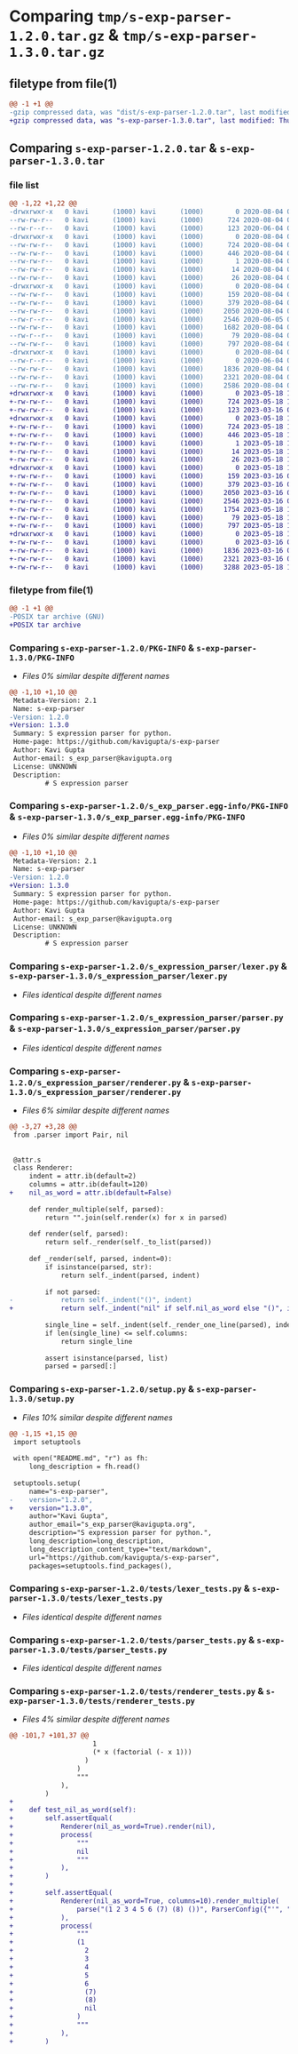 # Comparing `tmp/s-exp-parser-1.2.0.tar.gz` & `tmp/s-exp-parser-1.3.0.tar.gz`

## filetype from file(1)

```diff
@@ -1 +1 @@
-gzip compressed data, was "dist/s-exp-parser-1.2.0.tar", last modified: Tue Aug  4 02:10:42 2020, max compression
+gzip compressed data, was "s-exp-parser-1.3.0.tar", last modified: Thu May 18 17:44:41 2023, max compression
```

## Comparing `s-exp-parser-1.2.0.tar` & `s-exp-parser-1.3.0.tar`

### file list

```diff
@@ -1,22 +1,22 @@
-drwxrwxr-x   0 kavi      (1000) kavi      (1000)        0 2020-08-04 02:10:42.000000 s-exp-parser-1.2.0/
--rw-rw-r--   0 kavi      (1000) kavi      (1000)      724 2020-08-04 02:10:42.000000 s-exp-parser-1.2.0/PKG-INFO
--rw-r--r--   0 kavi      (1000) kavi      (1000)      123 2020-06-04 07:33:22.000000 s-exp-parser-1.2.0/README.md
-drwxrwxr-x   0 kavi      (1000) kavi      (1000)        0 2020-08-04 02:10:42.000000 s-exp-parser-1.2.0/s_exp_parser.egg-info/
--rw-rw-r--   0 kavi      (1000) kavi      (1000)      724 2020-08-04 02:10:41.000000 s-exp-parser-1.2.0/s_exp_parser.egg-info/PKG-INFO
--rw-rw-r--   0 kavi      (1000) kavi      (1000)      446 2020-08-04 02:10:41.000000 s-exp-parser-1.2.0/s_exp_parser.egg-info/SOURCES.txt
--rw-rw-r--   0 kavi      (1000) kavi      (1000)        1 2020-08-04 02:10:41.000000 s-exp-parser-1.2.0/s_exp_parser.egg-info/dependency_links.txt
--rw-rw-r--   0 kavi      (1000) kavi      (1000)       14 2020-08-04 02:10:41.000000 s-exp-parser-1.2.0/s_exp_parser.egg-info/requires.txt
--rw-rw-r--   0 kavi      (1000) kavi      (1000)       26 2020-08-04 02:10:41.000000 s-exp-parser-1.2.0/s_exp_parser.egg-info/top_level.txt
-drwxrwxr-x   0 kavi      (1000) kavi      (1000)        0 2020-08-04 02:10:42.000000 s-exp-parser-1.2.0/s_expression_parser/
--rw-rw-r--   0 kavi      (1000) kavi      (1000)      159 2020-08-04 02:09:32.000000 s-exp-parser-1.2.0/s_expression_parser/__init__.py
--rw-rw-r--   0 kavi      (1000) kavi      (1000)      379 2020-08-04 02:09:32.000000 s-exp-parser-1.2.0/s_expression_parser/configs.py
--rw-rw-r--   0 kavi      (1000) kavi      (1000)     2050 2020-08-04 02:09:56.000000 s-exp-parser-1.2.0/s_expression_parser/lexer.py
--rw-r--r--   0 kavi      (1000) kavi      (1000)     2546 2020-06-05 08:25:15.000000 s-exp-parser-1.2.0/s_expression_parser/parser.py
--rw-rw-r--   0 kavi      (1000) kavi      (1000)     1682 2020-08-04 02:09:32.000000 s-exp-parser-1.2.0/s_expression_parser/renderer.py
--rw-r--r--   0 kavi      (1000) kavi      (1000)       79 2020-08-04 02:10:42.000000 s-exp-parser-1.2.0/setup.cfg
--rw-rw-r--   0 kavi      (1000) kavi      (1000)      797 2020-08-04 02:10:30.000000 s-exp-parser-1.2.0/setup.py
-drwxrwxr-x   0 kavi      (1000) kavi      (1000)        0 2020-08-04 02:10:42.000000 s-exp-parser-1.2.0/tests/
--rw-r--r--   0 kavi      (1000) kavi      (1000)        0 2020-06-04 07:28:03.000000 s-exp-parser-1.2.0/tests/__init__.py
--rw-rw-r--   0 kavi      (1000) kavi      (1000)     1836 2020-08-04 02:09:32.000000 s-exp-parser-1.2.0/tests/lexer_tests.py
--rw-rw-r--   0 kavi      (1000) kavi      (1000)     2321 2020-08-04 02:09:32.000000 s-exp-parser-1.2.0/tests/parser_tests.py
--rw-rw-r--   0 kavi      (1000) kavi      (1000)     2586 2020-08-04 02:09:32.000000 s-exp-parser-1.2.0/tests/renderer_tests.py
+drwxrwxr-x   0 kavi      (1000) kavi      (1000)        0 2023-05-18 17:44:41.057483 s-exp-parser-1.3.0/
+-rw-rw-r--   0 kavi      (1000) kavi      (1000)      724 2023-05-18 17:44:41.057483 s-exp-parser-1.3.0/PKG-INFO
+-rw-rw-r--   0 kavi      (1000) kavi      (1000)      123 2023-03-16 02:52:18.000000 s-exp-parser-1.3.0/README.md
+drwxrwxr-x   0 kavi      (1000) kavi      (1000)        0 2023-05-18 17:44:41.057483 s-exp-parser-1.3.0/s_exp_parser.egg-info/
+-rw-rw-r--   0 kavi      (1000) kavi      (1000)      724 2023-05-18 17:44:40.000000 s-exp-parser-1.3.0/s_exp_parser.egg-info/PKG-INFO
+-rw-rw-r--   0 kavi      (1000) kavi      (1000)      446 2023-05-18 17:44:40.000000 s-exp-parser-1.3.0/s_exp_parser.egg-info/SOURCES.txt
+-rw-rw-r--   0 kavi      (1000) kavi      (1000)        1 2023-05-18 17:44:40.000000 s-exp-parser-1.3.0/s_exp_parser.egg-info/dependency_links.txt
+-rw-rw-r--   0 kavi      (1000) kavi      (1000)       14 2023-05-18 17:44:40.000000 s-exp-parser-1.3.0/s_exp_parser.egg-info/requires.txt
+-rw-rw-r--   0 kavi      (1000) kavi      (1000)       26 2023-05-18 17:44:40.000000 s-exp-parser-1.3.0/s_exp_parser.egg-info/top_level.txt
+drwxrwxr-x   0 kavi      (1000) kavi      (1000)        0 2023-05-18 17:44:41.057483 s-exp-parser-1.3.0/s_expression_parser/
+-rw-rw-r--   0 kavi      (1000) kavi      (1000)      159 2023-03-16 02:52:18.000000 s-exp-parser-1.3.0/s_expression_parser/__init__.py
+-rw-rw-r--   0 kavi      (1000) kavi      (1000)      379 2023-03-16 02:52:18.000000 s-exp-parser-1.3.0/s_expression_parser/configs.py
+-rw-rw-r--   0 kavi      (1000) kavi      (1000)     2050 2023-03-16 02:52:18.000000 s-exp-parser-1.3.0/s_expression_parser/lexer.py
+-rw-rw-r--   0 kavi      (1000) kavi      (1000)     2546 2023-03-16 02:52:18.000000 s-exp-parser-1.3.0/s_expression_parser/parser.py
+-rw-rw-r--   0 kavi      (1000) kavi      (1000)     1754 2023-05-18 17:40:57.000000 s-exp-parser-1.3.0/s_expression_parser/renderer.py
+-rw-rw-r--   0 kavi      (1000) kavi      (1000)       79 2023-05-18 17:44:41.061483 s-exp-parser-1.3.0/setup.cfg
+-rw-rw-r--   0 kavi      (1000) kavi      (1000)      797 2023-05-18 17:44:28.000000 s-exp-parser-1.3.0/setup.py
+drwxrwxr-x   0 kavi      (1000) kavi      (1000)        0 2023-05-18 17:44:41.057483 s-exp-parser-1.3.0/tests/
+-rw-rw-r--   0 kavi      (1000) kavi      (1000)        0 2023-03-16 02:52:18.000000 s-exp-parser-1.3.0/tests/__init__.py
+-rw-rw-r--   0 kavi      (1000) kavi      (1000)     1836 2023-03-16 02:52:18.000000 s-exp-parser-1.3.0/tests/lexer_tests.py
+-rw-rw-r--   0 kavi      (1000) kavi      (1000)     2321 2023-03-16 02:52:18.000000 s-exp-parser-1.3.0/tests/parser_tests.py
+-rw-rw-r--   0 kavi      (1000) kavi      (1000)     3288 2023-05-18 17:44:14.000000 s-exp-parser-1.3.0/tests/renderer_tests.py
```

### filetype from file(1)

```diff
@@ -1 +1 @@
-POSIX tar archive (GNU)
+POSIX tar archive
```

### Comparing `s-exp-parser-1.2.0/PKG-INFO` & `s-exp-parser-1.3.0/PKG-INFO`

 * *Files 0% similar despite different names*

```diff
@@ -1,10 +1,10 @@
 Metadata-Version: 2.1
 Name: s-exp-parser
-Version: 1.2.0
+Version: 1.3.0
 Summary: S expression parser for python.
 Home-page: https://github.com/kavigupta/s-exp-parser
 Author: Kavi Gupta
 Author-email: s_exp_parser@kavigupta.org
 License: UNKNOWN
 Description: 
         # S expression parser
```

### Comparing `s-exp-parser-1.2.0/s_exp_parser.egg-info/PKG-INFO` & `s-exp-parser-1.3.0/s_exp_parser.egg-info/PKG-INFO`

 * *Files 0% similar despite different names*

```diff
@@ -1,10 +1,10 @@
 Metadata-Version: 2.1
 Name: s-exp-parser
-Version: 1.2.0
+Version: 1.3.0
 Summary: S expression parser for python.
 Home-page: https://github.com/kavigupta/s-exp-parser
 Author: Kavi Gupta
 Author-email: s_exp_parser@kavigupta.org
 License: UNKNOWN
 Description: 
         # S expression parser
```

### Comparing `s-exp-parser-1.2.0/s_expression_parser/lexer.py` & `s-exp-parser-1.3.0/s_expression_parser/lexer.py`

 * *Files identical despite different names*

### Comparing `s-exp-parser-1.2.0/s_expression_parser/parser.py` & `s-exp-parser-1.3.0/s_expression_parser/parser.py`

 * *Files identical despite different names*

### Comparing `s-exp-parser-1.2.0/s_expression_parser/renderer.py` & `s-exp-parser-1.3.0/s_expression_parser/renderer.py`

 * *Files 6% similar despite different names*

```diff
@@ -3,27 +3,28 @@
 from .parser import Pair, nil
 
 
 @attr.s
 class Renderer:
     indent = attr.ib(default=2)
     columns = attr.ib(default=120)
+    nil_as_word = attr.ib(default=False)
 
     def render_multiple(self, parsed):
         return "".join(self.render(x) for x in parsed)
 
     def render(self, parsed):
         return self._render(self._to_list(parsed))
 
     def _render(self, parsed, indent=0):
         if isinstance(parsed, str):
             return self._indent(parsed, indent)
 
         if not parsed:
-            return self._indent("()", indent)
+            return self._indent("nil" if self.nil_as_word else "()", indent)
 
         single_line = self._indent(self._render_one_line(parsed), indent)
         if len(single_line) <= self.columns:
             return single_line
 
         assert isinstance(parsed, list)
         parsed = parsed[:]
```

### Comparing `s-exp-parser-1.2.0/setup.py` & `s-exp-parser-1.3.0/setup.py`

 * *Files 10% similar despite different names*

```diff
@@ -1,15 +1,15 @@
 import setuptools
 
 with open("README.md", "r") as fh:
     long_description = fh.read()
 
 setuptools.setup(
     name="s-exp-parser",
-    version="1.2.0",
+    version="1.3.0",
     author="Kavi Gupta",
     author_email="s_exp_parser@kavigupta.org",
     description="S expression parser for python.",
     long_description=long_description,
     long_description_content_type="text/markdown",
     url="https://github.com/kavigupta/s-exp-parser",
     packages=setuptools.find_packages(),
```

### Comparing `s-exp-parser-1.2.0/tests/lexer_tests.py` & `s-exp-parser-1.3.0/tests/lexer_tests.py`

 * *Files identical despite different names*

### Comparing `s-exp-parser-1.2.0/tests/parser_tests.py` & `s-exp-parser-1.3.0/tests/parser_tests.py`

 * *Files identical despite different names*

### Comparing `s-exp-parser-1.2.0/tests/renderer_tests.py` & `s-exp-parser-1.3.0/tests/renderer_tests.py`

 * *Files 4% similar despite different names*

```diff
@@ -101,7 +101,37 @@
                     1
                     (* x (factorial (- x 1)))
                   )
                 )
                 """
             ),
         )
+
+    def test_nil_as_word(self):
+        self.assertEqual(
+            Renderer(nil_as_word=True).render(nil),
+            process(
+                """
+                nil
+                """
+            ),
+        )
+
+        self.assertEqual(
+            Renderer(nil_as_word=True, columns=10).render_multiple(
+                parse("(1 2 3 4 5 6 (7) (8) ())", ParserConfig({"'", "quote"}, True))
+            ),
+            process(
+                """
+                (1
+                  2
+                  3
+                  4
+                  5
+                  6
+                  (7)
+                  (8)
+                  nil
+                )
+                """
+            ),
+        )
```

